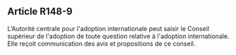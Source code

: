 ## Article R148-9

L'Autorité centrale pour l'adoption internationale peut saisir le Conseil supérieur de l'adoption de toute
question relative à l'adoption internationale. Elle reçoit communication des avis et propositions de ce conseil.

